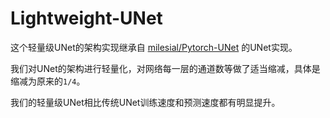 # Lightweight-UNet

这个轻量级UNet的架构实现继承自 [milesial/Pytorch-UNet](https://github.com/milesial/Pytorch-UNet) 的UNet实现。

我们对UNet的架构进行轻量化，对网络每一层的通道数等做了适当缩减，具体是缩减为原来的```1/4```。

我们的轻量级UNet相比传统UNet训练速度和预测速度都有明显提升。
